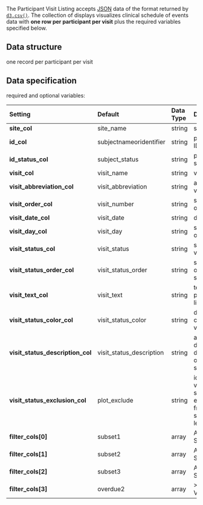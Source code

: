 The Participant Visit Listing accepts [JSON](https://en.wikipedia.org/wiki/JSON) data of the format returned by [`d3.csv()`](https://github.com/d3/d3-3.x-api-reference/blob/master/CSV.md). The collection of displays visualizes clinical schedule of events data with **one row per participant per visit** plus the required variables specified below.

## Data structure
one record per participant per visit

## Data specification
required and optional variables:

| Setting | Default | Data Type | Description | Required? |
|:--------|:--------|:----------|:------------|:---------:|
|**site_col**|site_name|string|site|**Y**|
|**id_col**|subjectnameoridentifier|string|participant ID|**Y**|
|**id_status_col**|subject_status|string|participant status|**Y**|
|**visit_col**|visit_name|string|visit name|**Y**|
|**visit_abbreviation_col**|visit_abbreviation|string|abbreviated visit name|**Y**|
|**visit_order_col**|visit_number|string|sort order of visit||
|**visit_date_col**|visit_date|string|date of visit|**Y**|
|**visit_day_col**|visit_day|string|study day of visit|**Y**|
|**visit_status_col**|visit_status|string|status of visit|**Y**|
|**visit_status_order_col**|visit_status_order|string|sort order of visit status||
|**visit_text_col**|visit_text|string|text to be printed in listing cells||
|**visit_status_color_col**|visit_status_color|string|desired color of visit status||
|**visit_status_description_col**|visit_status_description|string|a more detailed description of the visit status||
|**visit_status_exclusion_col**|plot_exclude|string|identifies visit statuses to exclude from visit status legend||
|**filter_cols[0]**|subset1|array|Analysis Subset 1||
|**filter_cols[1]**|subset2|array|Analysis Subset 2||
|**filter_cols[2]**|subset3|array|Analysis Subset 3||
|**filter_cols[3]**|overdue2|array|>1 Overdue Visits||